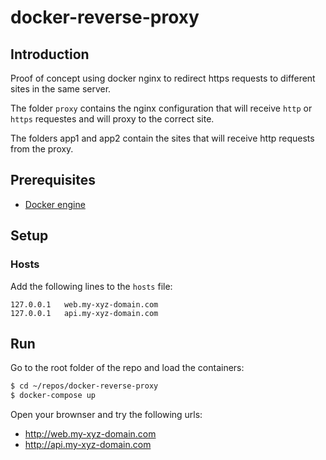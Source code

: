 # docker-reverse-proxy
## Introduction
Proof of concept using docker nginx to redirect https requests to different sites in the same server.

The folder `proxy` contains the nginx configuration that will receive `http` or `https` requestes and will proxy to the correct site.

The folders app1 and app2 contain the sites that will receive http requests from the proxy.
## Prerequisites
- [Docker engine](https://docs.docker.com/engine/install/)
## Setup
### Hosts
Add the following lines to the `hosts` file:
```
127.0.0.1	web.my-xyz-domain.com
127.0.0.1	api.my-xyz-domain.com
```
## Run
Go to the root folder of the repo and load the containers:
```sh
$ cd ~/repos/docker-reverse-proxy
$ docker-compose up
```
Open your brownser and try the following urls:
- http://web.my-xyz-domain.com
- http://api.my-xyz-domain.com
